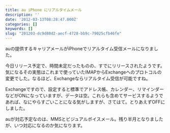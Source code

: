 ```yaml
---
title: au iPhone にリアルタイムメール
description: ''
date: '2012-03-13T08:28:47.000Z'
categories: []
keywords: []
slug: "201203-dc9d80d2-aecf-4728-bb9c-79025cfb46fe"
---
```

auの提供するキャリアメールがiPhoneでリアルタイム受信メールになりました。

今日リリース予定で、時間未定だったものの、すでにリリースされたようです。気になるその実態はこれまで使っていたIMAPからExchangeへのプロトコルの変更でした。なるほど、Exchangeならリアルタイム受信が可能ですね。

Exchangeですので、設定すると標準でアドレス帳、カレンダー、リマインダーなどがONになっていますが、データは空。これらも含めてサービスするようであれば、なにやらすごいことになる気がしますが、さてはて。とりあえずOFFにしました。

auが対応予定なのは、MMSとビジュアルボイスメール。残り半月となりましたが、いつ対応になるのか気になります。